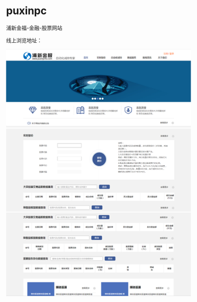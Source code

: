 # puxinpc
浦新金福-金融-股票网站

线上浏览地址：


![images](https://github.com/blingblingWebOpen/puxinpc/blob/master/images/redome1.png)
![images](https://github.com/blingblingWebOpen/puxinpc/blob/master/images/redome2.png)
![images](https://github.com/blingblingWebOpen/puxinpc/blob/master/images/redome3.png)
